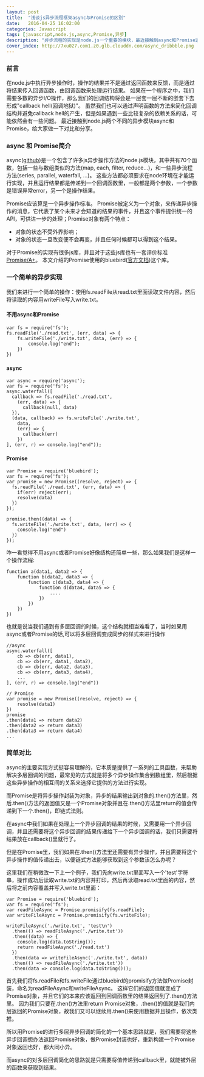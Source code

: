 ```yaml
---
layout: post
title:  "浅谈js异步流程框架async与Promise的区别"
date:   2016-04-25 16:02:00
categories: Javascript
tags: [javascript,node.js,async,Promise,异步]
description: "异步流程的实现是node.js一个重要的模块，最近接触到async和Promise这两个node.js的异步模块，给大家做一下对比和简单的分享。"
cover_index: http://7xu027.com1.z0.glb.clouddn.com/async_dribbble.png
---
```


### 前言

在node.js中执行异步操作时，操作的结果并不是通过返回函数来反馈，而是通过将结果传入回调函数，由回调函数来处理运行结果。
如果在一个程序之中，我们需要多数的异步I/O操作，那么我们的回调结构将会是一层套一层不断的嵌套下去形成"callback hell(回调地狱)"。
虽然我们也可以通过声明函数的方法来简化回调结构并避免callback hell的产生，但是如果遇到一些比较复杂的依赖关系的话，可能依然会有一些问题。
最近接触到node.js两个不同的异步模块async和Promise，给大家做一下对比和分享。
<!-- more -->

### async 和 Promise简介

async([github](https://github.com/caolan/async))是一个包含了许多js异步操作方法的node.js模块，其中共有70个函数，包括一些与数组类似的方法(map, each, filter, reduce...)，和一些异步流程方法(series, parallel, waterfall, ...)。
这些方法都必须要求在node环境在才能运行实现，并且运行结果都是传递到一个回调函数里，一般都是两个参数，一个参数是错误异常error，另一个是操作结果。

Promise应该算是一个异步操作标准。
Promise被定义为一个对象，来传递异步操作的消息，它代表了某个未来才会知道的结果的事件，并且这个事件提供统一的API，可供进一步的处理；Promise对象有两个特点：

+ 对象的状态不受外界影响；
+ 对象的状态一旦改变便不会再变，并且任何时候都可以得到这个结果。

对于Promise的实现有很多js库，并且对于这些js库也有一套评价标准[Promise/A+](https://promisesaplus.com/)。
本文介绍的Promise使用的bluebird([官方文档](http://bluebirdjs.com/docs/getting-started.html))这个库。


### 一个简单的异步实现

我们来进行一个简单的操作：使用fs.readFile从read.txt里面读取文件内容，然后将读取的内容用writeFile写入write.txt。

#### 不用async和Promise

    var fs = require('fs');
    fs.readFile('./read.txt', (err, data) => {
        fs.writeFile('./write.txt', data, (err) => {
            console.log("end");
        })
    })

#### async

    var async = require('async');
    var fs = require('fs');
    async.waterfall([
      callback => fs.readFile('./read.txt',
        (err, data) => {
          callback(null, data)
      }),
      (data, callback) => fs.writeFile('./write.txt',
        data,
        (err) => {
          callback(err)
        })
    ], (err, r) => console.log("end"));

#### Promise

    var Promise = require('bluebird');
    var fs = require('fs');
    var promise = new Promise((resolve, reject) => {
      fs.readFile('./read.txt', (err, data) => {
        if(err) reject(err);
        resolve(data)
      })
    });

    promise.then((data) => {
      fs.writeFile('./write.txt', data, (err) => {
        console.log("end")
      })
    });

 咋一看觉得不用async或者Promise好像结构还简单一些，那么如果我们是这样一个操作流程:

    function a(data1, data2 => {
        function b(data2, data3 => {
            function c(data3, data4 => {
                function d(data4, data5 => {
                    ....
                })
            })
        })
    })

也就是说当我们遇到有多层回调的时候，这个结构就相当难看了，当时如果用async或者Promise的话,可以将多层回调变成同步的样式来进行操作

    //async
    async.waterfall([
        cb => cb(err, data1),
        cb => cb(err, data1, data2),
        cb => cb(err, data2, data3),
        cb => cb(err, data3, data4),
        ...
    ], (err, r) => console.log("end"))

    // Promise
    var promise = new Promise((resolve, reject) => {
        resolve(data1)
    })
    promise
    .then(data1 => return data2)
    .then(data2 => return data3)
    .then(data3 => return data4)
    ...

### 简单对比

async的主要实现方式挺容易理解的，它本质是提供了一系列的工具函数，来帮助解决多层回调的问题，最常见的方式就是将多个异步操作集合到数组里，然后根据这些异步操作的相互间的关系来选择它提供的方法进行实现。

而Promise是将异步操作封装为对象，异步的结果输出到对象的.then()方法里，然后.then()方法的返回值又是一个Promise对象并且在.then()方法里return的值会传递到下一个.then()，即链式法则。

在async中我们如果在处理上一个异步回调的结果的时候，又需要用一个异步回调，并且还需要将这个异步回调的结果传递给下一个异步回调的话，我们只需要将结果放在callback()里就行了。

但是在Promise里，我们如果在.then()方法里还需要有异步操作，并且需要将这个异步操作的值传递出去，以便链式方法能够获取到这个参数该怎么办呢？

这里我们在稍微改一下上一个例子，我们先向write.txt里面写入一个'test'字符串，操作成功后读取write.txt的内容并打印，然后再读取read.txt里面的内容，然后将之前内容覆盖并写入write.txt里面：

    var Promise = require('bluebird');
    var fs = require('fs');
    var readFileAsync = Promise.promisify(fs.readFile);
    var writeFileAsync = Promise.promisify(fs.writeFile);

    writeFileAsync('./write.txt', 'test\n')
      .then(() => readFileAsync('./write.txt'))
      .then((data) => {
        console.log(data.toString());
        return readFileAsync('./read.txt')
      })
      .then(data => writeFileAsync('./write.txt', data))
      .then(() => readFileAsync('./write.txt'))
      .then(data => console.log(data.toString()));

首先我们将fs.readFile和fs.writeFile通过bluebird的promisify方法做Promise封装，命名为readFileAsync和writeFileAsync。
这样它们的返回值就变成了Promise对象，并且它们的本来应该返回到回调函数里的结果返回到了.then()方法里。
因为我们只要在.then()方法里return Promise对象，.then()的值就是我们内层返回的Promise对象，故我们又可以继续用.then()来使用数据并且操作，依次类推。

所以用Promise的进行多层异步回调的简化的一个基本思路就是，我们需要将这些异步回调想办法返回Promise对象，做Promise封装也好，重新构建一个Promise对象返回也好，都大同小异。

而async的对多层回调简化的思路就是只需要将值传递到callback里，就能被外层的函数来获取到结果。